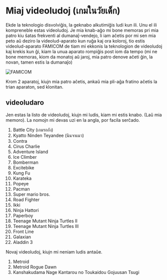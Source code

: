 <link rel="stylesheet" href="https://warut92.github.io/stilo.css">

# Miaj videoludoj (เกมในวัยเด็ก)
Ekde la teknologio disvolviĝis, la geknabo alkutimiĝis ludi kun ili. Unu el ili kompreneble estas videoludoj. Je mia knab-aĝo mi bone memoras pri mia patro kiu ŝatas frekventi al dumanaĵ-vendejo, li iam aĉetis por mi sen mia peto aŭ deziro la videolud-aparato kun ruĝa kaj ora koloroj, tio estis videolud-aparato FAMICOM de tiam mi ekkonis la teknologion de videoludoj kaj krekis kun ĝi, kiam la unua aparato rompiĝis post iom da tempo (mi ne bone memoras, kiom da monatoj aŭ jaroj, mia patro denove aĉeti ĝin, la novan, tamen estis la dumanaĵo)

![FAMICOM](https://3.bp.blogspot.com/-MsAx__Bx04Y/VabLHH2a2dI/AAAAAAAA33Q/d1UPRWAQZOM/w1200-h630-p-k-no-nu/original.jpg)

Krom 2 aparatoj, kiujn mia patro aĉetis, ankaŭ mia pli-aĝa fratino aĉetis la trian aparaton, sed klonitan.

## videoludaro
Jen estas la listo de videoludoj, kiujn mi ludis, kiam mi estis knabo. (Laŭ mia memoro). La nomojn mi devas uzi en la angla, por facila serĉado.

1. Battle City (เกมรถถัง)
2. Kyatto Ninden Teyandee (นินจาแมว)
3. Contra
4. Cirus Charlie
5. Adventure Island
6. Ice Climber
7. Bomberman
8. Excitebike
9. Kung Fu
10. Karateka
11. Popeye
12. Pacman
13. Super mario bros.
14. Road Fighter
15. Ikki
16. Ninja Hattori
17. Paperboy
18. Teenage Mutant Ninja Turtles II
19. Teenage Mutant Ninja Turtles III
20. Front Line
21. Galaxian
22. Aladdin 3

Novaj videoludoj, kiujn mi neniam ludis antaŭe.

1. Metroid
1. Metroid Rogue Dawn
2. Kanshakudama Nage Kantarou no Toukaidou Gojuusan Tsugi
